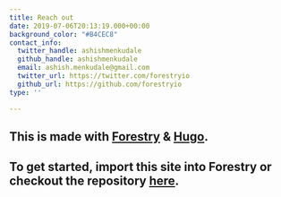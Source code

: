 ```yaml
---
title: Reach out
date: 2019-07-06T20:13:19.000+00:00
background_color: "#B4CEC8"
contact_info:
  twitter_handle: ashishmenkudale
  github_handle: ashishmenkudale
  email: ashish.menkudale@gmail.com
  twitter_url: https://twitter.com/forestryio
  github_url: https://github.com/forestryio
type: ''

---
```

## This is made with [Forestry](https://forestry.io/ "Forestry.io") & [Hugo](https://gohugo.io/ "Hugo SSG").

## To get started, import this site into Forestry or checkout the repository [here](https://github.com/kendallstrautman/starter-blog-hugo "forestry starter blog hugo").
